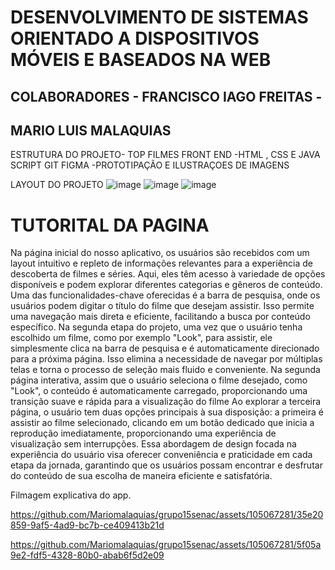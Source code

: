 # DESENVOLVIMENTO DE SISTEMAS ORIENTADO A DISPOSITIVOS MÓVEIS E BASEADOS NA WEB 
## COLABORADORES - FRANCISCO IAGO FREITAS -
 ## MARIO LUIS MALAQUIAS 

 ESTRUTURA DO PROJETO- TOP FILMES 
 FRONT END -HTML , CSS E JAVA SCRIPT
 GIT 
 FIGMA -PROTOTIPAÇÃO E ILUSTRAÇOES DE IMAGENS 

LAYOUT DO PROJETO 
![image](https://github.com/Mariomalaquias/grupo15senac/assets/122191875/d59e9e8c-b6d5-4d2d-956b-c61106f60d8a)
![image](https://github.com/Mariomalaquias/grupo15senac/assets/122191875/780cb3ae-cc88-43d7-ad67-4b26534a5679)
![image](https://github.com/Mariomalaquias/grupo15senac/assets/122191875/95caba69-3ec7-4a3d-ad6a-865c3435ca0a)

# TUTORITAL DA PAGINA 

Na página inicial do nosso aplicativo, os usuários são recebidos com um layout intuitivo e repleto de informações relevantes para a experiência de descoberta de filmes e séries. 
Aqui, eles têm acesso à variedade de opções disponíveis e podem explorar diferentes categorias e gêneros de conteúdo.
Uma das funcionalidades-chave oferecidas é a barra de pesquisa, onde os usuários podem digitar o título do filme que desejam assistir.
Isso permite uma navegação mais direta e eficiente, facilitando a busca por conteúdo específico.
Na segunda etapa do projeto, uma vez que o usuário tenha escolhido um filme, como por exemplo "Look", para assistir, ele simplesmente clica na barra de pesquisa e é automaticamente direcionado para a próxima página. 
Isso elimina a necessidade de navegar por múltiplas telas e torna o processo de seleção mais fluido e conveniente.
Na segunda página interativa, assim que o usuário seleciona o filme desejado, como "Look", o conteúdo é automaticamente carregado, proporcionando uma transição suave e rápida para a visualização do filme
Ao explorar a terceira página, o usuário tem duas opções principais à sua disposição: a primeira é assistir ao filme selecionado, clicando em um botão dedicado que inicia a reprodução imediatamente, proporcionando uma experiência de visualização sem interrupções.
Essa abordagem de design focada na experiência do usuário visa oferecer conveniência e praticidade em cada etapa da jornada, garantindo que os usuários possam encontrar e desfrutar do conteúdo de sua escolha de maneira eficiente e satisfatória.

Filmagem explicativa do app.

https://github.com/Mariomalaquias/grupo15senac/assets/105067281/35e20859-9af5-4ad9-bc7b-ce409413b21d

https://github.com/Mariomalaquias/grupo15senac/assets/105067281/5f05a9e2-fdf5-4328-80b0-abab6f5d2e09

